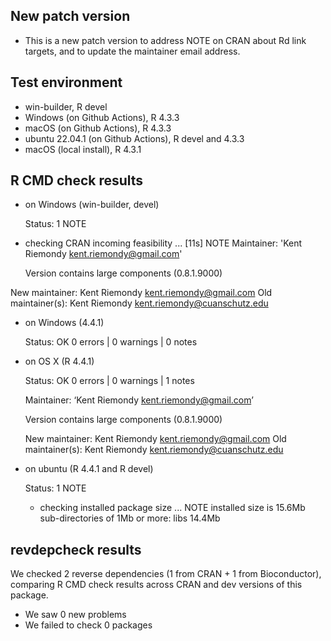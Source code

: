 ## New patch version

* This is a new patch version to address NOTE on CRAN about Rd link targets, and 
to update the maintainer email address. 

## Test environment

* win-builder, R devel
* Windows (on Github Actions), R 4.3.3
* macOS (on Github Actions),  R 4.3.3
* ubuntu 22.04.1 (on Github Actions), R devel and 4.3.3
* macOS (local install), R 4.3.1

## R CMD check results

* on Windows (win-builder, devel)

  Status: 1 NOTE
 * checking CRAN incoming feasibility ... [11s] NOTE
   Maintainer: 'Kent Riemondy <kent.riemondy@gmail.com>'

   Version contains large components (0.8.1.9000)

  New maintainer:
   Kent Riemondy <kent.riemondy@gmail.com>
  Old maintainer(s):
   Kent Riemondy <kent.riemondy@cuanschutz.edu>

* on Windows (4.4.1)
  
  Status: OK
  0 errors | 0 warnings | 0 notes
   
* on OS X (R 4.4.1)

  Status: OK
  0 errors | 0 warnings | 1 notes
  
  Maintainer: ‘Kent Riemondy <kent.riemondy@gmail.com>’
  
  Version contains large components (0.8.1.9000)
  
  New maintainer:
    Kent Riemondy <kent.riemondy@gmail.com>
  Old maintainer(s):
    Kent Riemondy <kent.riemondy@cuanschutz.edu>

* on ubuntu (R 4.4.1 and R devel)

  Status: 1 NOTE
  * checking installed package size ... NOTE
  installed size is 15.6Mb
  sub-directories of 1Mb or more:
    libs  14.4Mb
    
## revdepcheck results

We checked 2 reverse dependencies (1 from CRAN + 1 from Bioconductor), comparing R CMD check results across CRAN and dev versions of this package.

 * We saw 0 new problems
 * We failed to check 0 packages



